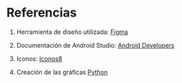 # Referencias

1. Herramienta de diseño utilizada: [Figma](https://www.figma.com/)

2. Documentación de Android Studio: [Android Developers](https://developer.android.com/?hl=es-419)

3. Iconos: [Iconos8](https://iconos8.es/icons)

4. Creación de las gráficas [Python](https://www.python.org/)

